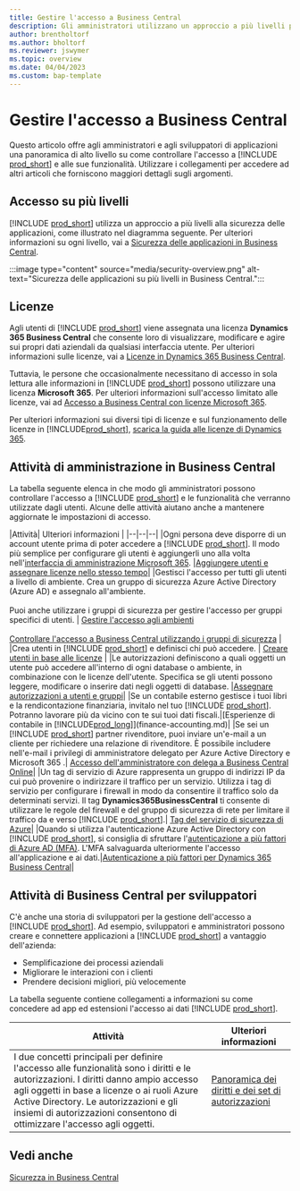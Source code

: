 ```yaml
---
title: Gestire l'accesso a Business Central
description: Gli amministratori utilizzano un approccio a più livelli per controllare l'accesso a Business Central e alle sue funzionalità.
author: brentholtorf
ms.author: bholtorf
ms.reviewer: jswymer
ms.topic: overview
ms.date: 04/04/2023
ms.custom: bap-template
---
```


# <a name="manage-access-to-business-central"></a><a name="manage-access-to-business-central"></a>Gestire l'accesso a Business Central

Questo articolo offre agli amministratori e agli sviluppatori di applicazioni una panoramica di alto livello su come controllare l'accesso a [!INCLUDE [prod_short](includes/prod_short.md)] e alle sue funzionalità. Utilizzare i collegamenti per accedere ad altri articoli che forniscono maggiori dettagli sugli argomenti.

## <a name="layered-access"></a><a name="layered-access"></a>Accesso su più livelli

[!INCLUDE [prod_short](includes/prod_short.md)] utilizza un approccio a più livelli alla sicurezza delle applicazioni, come illustrato nel diagramma seguente. Per ulteriori informazioni su ogni livello, vai a [Sicurezza delle applicazioni in Business Central](/dynamics365/business-central/dev-itpro/security/security-application).

:::image type="content" source="media/security-overview.png" alt-text="Sicurezza delle applicazioni su più livelli in Business Central.":::

## <a name="licenses"></a><a name="licenses"></a>Licenze

Agli utenti di [!INCLUDE [prod_short](includes/prod_short.md)] viene assegnata una licenza **Dynamics 365 Business Central** che consente loro di visualizzare, modificare e agire sui propri dati aziendali da qualsiasi interfaccia utente. Per ulteriori informazioni sulle licenze, vai a [Licenze in Dynamics 365 Business Central](/dynamics365/business-central/dev-itpro/deployment/licensing).

Tuttavia, le persone che occasionalmente necessitano di accesso in sola lettura alle informazioni in [!INCLUDE [prod_short](includes/prod_short.md)] possono utilizzare una licenza **Microsoft 365**. Per ulteriori informazioni sull'accesso limitato alle licenze, vai ad [Accesso a Business Central con licenze Microsoft 365](admin-access-with-m365-license.md).

Per ulteriori informazioni sui diversi tipi di licenze e sul funzionamento delle licenze in [!INCLUDE[prod_short](includes/prod_short.md)], [scarica la guida alle licenze di Dynamics 365](https://go.microsoft.com/fwlink/?LinkId=866544).

## <a name="business-central-administrator-tasks"></a><a name="business-central-administrator-tasks"></a>Attività di amministrazione in Business Central

La tabella seguente elenca in che modo gli amministratori possono controllare l'accesso a [!INCLUDE [prod_short](includes/prod_short.md)] e le funzionalità che verranno utilizzate dagli utenti. Alcune delle attività aiutano anche a mantenere aggiornate le impostazioni di accesso.

|Attività| Ulteriori informazioni |
|--|--|--|
|Ogni persona deve disporre di un account utente prima di poter accedere a [!INCLUDE [prod_short](includes/prod_short.md)]. Il modo più semplice per configurare gli utenti è aggiungerli uno alla volta nell'[interfaccia di amministrazione Microsoft 365](https://go.microsoft.com/fwlink/p/?linkid=2024339). |[Aggiungere utenti e assegnare licenze nello stesso tempo](/microsoft-365/admin/add-users/add-users)|
|Gestisci l'accesso per tutti gli utenti a livello di ambiente. Crea un gruppo di sicurezza Azure Active Directory (Azure AD) e assegnalo all'ambiente.<br><br> Puoi anche utilizzare i gruppi di sicurezza per gestire l'accesso per gruppi specifici di utenti. | [Gestire l'accesso agli ambienti](/dynamics365/business-central/dev-itpro/administration/tenant-admin-center-manage-access)<br><br>[Controllare l'accesso a Business Central utilizzando i gruppi di sicurezza](ui-security-groups.md) |
|Crea utenti in [!INCLUDE [prod_short](includes/prod_short.md)] e definisci chi può accedere. | [Creare utenti in base alle licenze](ui-how-users-permissions.md) |
|Le autorizzazioni definiscono a quali oggetti un utente può accedere all'interno di ogni database o ambiente, in combinazione con le licenze dell'utente. Specifica se gli utenti possono leggere, modificare o inserire dati negli oggetti di database. |[Assegnare autorizzazioni a utenti e gruppi](ui-define-granular-permissions.md)|
|Se un contabile esterno gestisce i tuoi libri e la rendicontazione finanziaria, invitalo nel tuo [!INCLUDE [prod_short](includes/prod_short.md)]. Potranno lavorare più da vicino con te sui tuoi dati fiscali.|[Esperienze di contabile in [!INCLUDE[prod_long](includes/prod_long.md)]](finance-accounting.md)|
|Se sei un [!INCLUDE [prod_short](includes/prod_short.md)] partner rivenditore, puoi inviare un'e-mail a un cliente per richiedere una relazione di rivenditore. È possibile includere nell'e-mail i privilegi di amministratore delegato per Azure Active Directory e Microsoft 365 .| [Accesso dell'amministratore con delega a Business Central Online](/dynamics365/business-central/dev-itpro/administration/delegated-admin)|
|Un tag di servizio di Azure rappresenta un gruppo di indirizzi IP da cui può provenire o indirizzare il traffico per un servizio. Utilizza i tag di servizio per configurare i firewall in modo da consentire il traffico solo da determinati servizi. Il tag **Dynamics365BusinessCentral** ti consente di utilizzare le regole del firewall e del gruppo di sicurezza di rete per limitare il traffico da e verso [!INCLUDE [prod_short](includes/prod_short.md)].| [Tag del servizio di sicurezza di Azure](/dynamics365/business-central/dev-itpro/security/security-service-tags)|
|Quando si utilizza l'autenticazione Azure Active Directory con [!INCLUDE [prod_short](includes/prod_short.md)], si consiglia di sfruttare l'[autenticazione a più fattori di Azure AD (MFA)](/azure/active-directory/authentication/concept-mfa-howitworks). L'MFA salvaguarda ulteriormente l'accesso all'applicazione e ai dati.|[Autenticazione a più fattori per Dynamics 365 Business Central](/dynamics365/business-central/dev-itpro/security/multifactor-authentication)|

## <a name="business-central-developer-tasks"></a><a name="business-central-developer-tasks"></a>Attività di Business Central per sviluppatori

C'è anche una storia di sviluppatori per la gestione dell'accesso a [!INCLUDE [prod_short](includes/prod_short.md)]. Ad esempio, sviluppatori e amministratori possono creare e connettere applicazioni a [!INCLUDE [prod_short](includes/prod_short.md)] a vantaggio dell'azienda:  

* Semplificazione dei processi aziendali
* Migliorare le interazioni con i clienti
* Prendere decisioni migliori, più velocemente

La tabella seguente contiene collegamenti a informazioni su come concedere ad app ed estensioni l'accesso ai dati [!INCLUDE [prod_short](includes/prod_short.md)].

| Attività | Ulteriori informazioni |
|--|--|
|I due concetti principali per definire l'accesso alle funzionalità sono i diritti e le autorizzazioni. I diritti danno ampio accesso agli oggetti in base a licenze o ai ruoli Azure Active Directory. Le autorizzazioni e gli insiemi di autorizzazioni consentono di ottimizzare l'accesso agli oggetti. |[Panoramica dei diritti e dei set di autorizzazioni](/dynamics365/business-central/dev-itpro/developer/devenv-entitlements-and-permissionsets-overview)|

## <a name="see-also"></a><a name="see-also"></a>Vedi anche

[Sicurezza in Business Central](/dynamics365/business-central/dev-itpro/security/security-and-protection)
